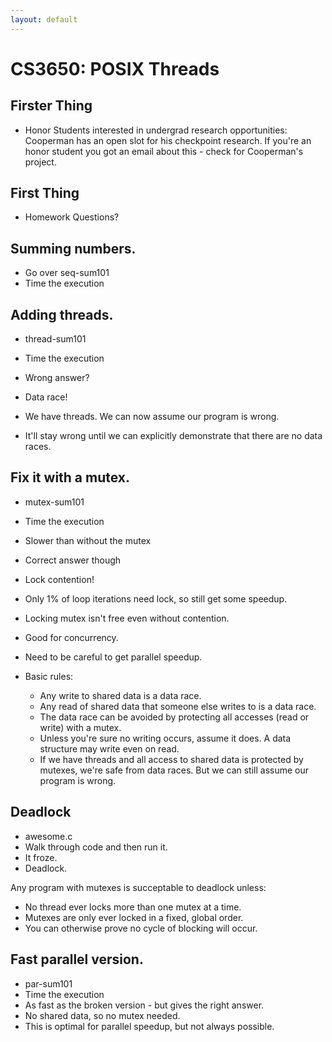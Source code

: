 ```yaml
---
layout: default
---
```


# CS3650: POSIX Threads

## Firster Thing

 - Honor Students interested in undergrad research opportunities: Cooperman has
   an open slot for his checkpoint research. If you're an honor student you got
   an email about this - check for Cooperman's project.

## First Thing

 - Homework Questions?

## Summing numbers.

 - Go over seq-sum101
 - Time the execution

## Adding threads.

 - thread-sum101
 - Time the execution
 - Wrong answer?
 - Data race!

 - We have threads. We can now assume our program is wrong.
 - It'll stay wrong until we can explicitly demonstrate that there are no data races.

## Fix it with a mutex.

 - mutex-sum101
 - Time the execution
 - Slower than without the mutex
 - Correct answer though
 - Lock contention!
 - Only 1% of loop iterations need lock, so still get some speedup.
 - Locking mutex isn't free even without contention.
 - Good for concurrency.
 - Need to be careful to get parallel speedup.

 - Basic rules: 
    - Any write to shared data is a data race.
    - Any read of shared data that someone else writes to is a data race.
    - The data race can be avoided by protecting all accesses (read or write) with a mutex.
    - Unless you're sure no writing occurs, assume it does. A data structure may write even on read.
    - If we have threads and all access to shared data is protected by mutexes, we're safe from
      data races. But we can still assume our program is wrong.

## Deadlock

 - awesome.c
 - Walk through code and then run it.
 - It froze.
 - Deadlock.

Any program with mutexes is succeptable to deadlock unless:

 - No thread ever locks more than one mutex at a time.
 - Mutexes are only ever locked in a fixed, global order.
 - You can otherwise prove no cycle of blocking will occur.

## Fast parallel version.

 - par-sum101
 - Time the execution
 - As fast as the broken version - but gives the right answer.
 - No shared data, so no mutex needed.
 - This is optimal for parallel speedup, but not always possible.


